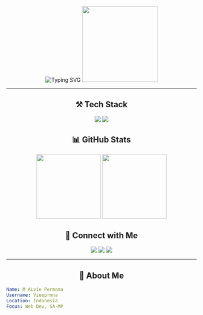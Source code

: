 <!-- 🌌 GitHub Profile README - Neon Ungu Hitam -->

<div align="center">
  <img src="https://readme-typing-svg.demolab.com?font=Fira+Code&size=24&pause=1000&color=9A00FF&center=true&vCenter=true&width=435&lines=Hi+there!+I'm+Vieeprmna;Welcome+to+my+GitHub+Profile!" alt="Typing SVG" />

  <img src="https://media.giphy.com/media/v1.Y2lkPTc5MGI3NjExeDFvN3hzbDV3eXdyaG5rdWMxNHNkcnk1NGlkdjV4dWV4bGZraW1iZyZlcD12MV9naWZzX3NlYXJjaCZjdD1n/bGgsc5mWoryfgKBx1u/giphy.gif" width="200" />
</div>

---


<h2 align="center">⚒️ Tech Stack</h2> <p align="center"> <img src="https://img.shields.io/badge/JavaScript-%239A00FF.svg?&style=for-the-badge&logo=javascript&logoColor=white"/>  <img src="https://img.shields.io/badge/PAWN-%239A00FF.svg?&style=for-the-badge&logo=code&logoColor=white"/>  </p>


<h2 align="center">📊 GitHub Stats</h2> <p align="center"> <img src="https://github-readme-stats.vercel.app/api?username=Vieeprmna&show_icons=true&theme=radical&title_color=9A00FF&icon_color=9A00FF&hide_border=true" height="170"/> <img src="https://github-readme-stats.vercel.app/api/top-langs/?username=Vieeprmna&layout=compact&theme=radical&title_color=9A00FF&hide_border=true" height="170"/> </p>

<h2 align="center">🔗 Connect with Me</h2> <p align="center"> <a href="https://instagram.com/username"><img src="https://img.shields.io/badge/Instagram-%239A00FF.svg?&style=for-the-badge&logo=instagram&logoColor=white"/></a> <a href="mailto:youremail@gmail.com"><img src="https://img.shields.io/badge/Email-%239A00FF.svg?&style=for-the-badge&logo=gmail&logoColor=white"/></a> <a href="https://t.me/username"><img src="https://img.shields.io/badge/Telegram-%239A00FF.svg?&style=for-the-badge&logo=telegram&logoColor=white"/></a> </p>



---

<h2 align="center">🧠 About Me</h2>

```yaml
Name: M ALvie Permana
Username: Vieeprmna
Location: Indonesia
Focus: Web Dev, SA-MP


